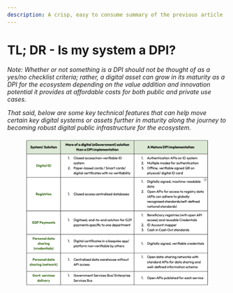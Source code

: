 ```yaml
---
description: A crisp, easy to consume summary of the previous article
---
```


# TL; DR - Is my system a DPI?

_Note:  Whether or not something is a DPI should not be thought of as a yes/no checklist criteria; rather, a digital asset can grow in its maturity as a DPI for the ecosystem depending on the value addition and innovation potential it provides at affordable costs for both public and private use cases._&#x20;

_That said, below are some key technical features that can help move certain key digital systems or assets further in maturity along the journey to becoming robust digital public infrastructure for the ecosystem._

<figure><img src="../../.gitbook/assets/Screenshot 2024-06-14 at 18.53.25.png" alt=""><figcaption></figcaption></figure>
